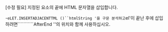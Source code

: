 [수정 필요]
지정된 요소의 끝에 HTML 문자열을 삽입합니다.

-`eLET.INSERTADJACENTTML ()``htmlString '을 구문 분석하고`el'이 끝난 후에 삽입하려면```````````AfterEnd ''의 위치와 함께 사용하십시오.